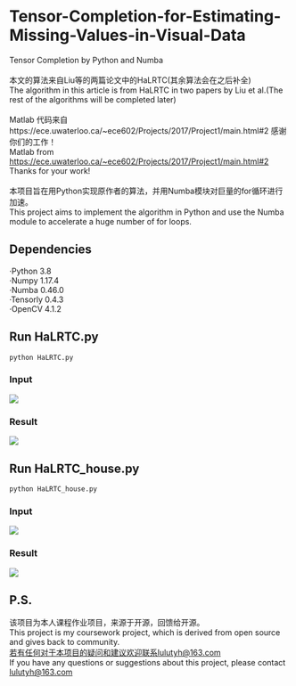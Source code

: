 # Tensor-Completion-for-Estimating-Missing-Values-in-Visual-Data
Tensor Completion by Python and Numba<br>
<br>
本文的算法来自Liu等的两篇论文中的HaLRTC(其余算法会在之后补全) <br>
The algorithm in this article is from HaLRTC in two papers by Liu et al.(The rest of the algorithms will be completed later)<br>
<br>
Matlab 代码来自https://ece.uwaterloo.ca/~ece602/Projects/2017/Project1/main.html#2 感谢你们的工作！<br>
Matlab from https://ece.uwaterloo.ca/~ece602/Projects/2017/Project1/main.html#2 Thanks for your work!<br>
<br>
本项目旨在用Python实现原作者的算法，并用Numba模块对巨量的for循环进行加速。<br>
This project aims to implement the algorithm in Python and use the Numba module to accelerate a huge number of for loops.<br>
## Dependencies
·Python 3.8<br>
·Numpy 1.17.4<br>
·Numba 0.46.0<br>
·Tensorly 0.4.3<br>
·OpenCV 4.1.2<br>

## Run HaLRTC.py
```shell
python HaLRTC.py
```

### Input
![](https://github.com/prolulu/Tensor-Completion-for-Estimating-Missing-Values-in-Visual-Data/blob/master/seaside_corrupt.jpg)
### Result
![](https://github.com/prolulu/Tensor-Completion-for-Estimating-Missing-Values-in-Visual-Data/blob/master/seaside_result.jpg)

## Run HaLRTC_house.py
```shell
python HaLRTC_house.py
```
### Input
![](https://github.com/prolulu/Tensor-Completion-for-Estimating-Missing-Values-in-Visual-Data/blob/master/house_corrupt.jpg)
### Result
![](https://github.com/prolulu/Tensor-Completion-for-Estimating-Missing-Values-in-Visual-Data/blob/master/house_result.jpg)

## P.S.
该项目为本人课程作业项目，来源于开源，回馈给开源。<br>
This project is my coursework project, which is derived from open source and gives back to community.<br>
若有任何对于本项目的疑问和建议欢迎联系lulutyh@163.com <br>
If you have any questions or suggestions about this project, please contact lulutyh@163.com <br>
